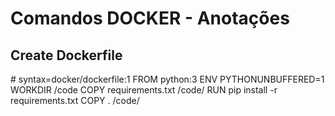 # Comandos DOCKER - Anotações

## Create Dockerfile
<p>
# syntax=docker/dockerfile:1
FROM python:3
ENV PYTHONUNBUFFERED=1
WORKDIR /code
COPY requirements.txt /code/
RUN pip install -r requirements.txt
COPY . /code/
</p>

